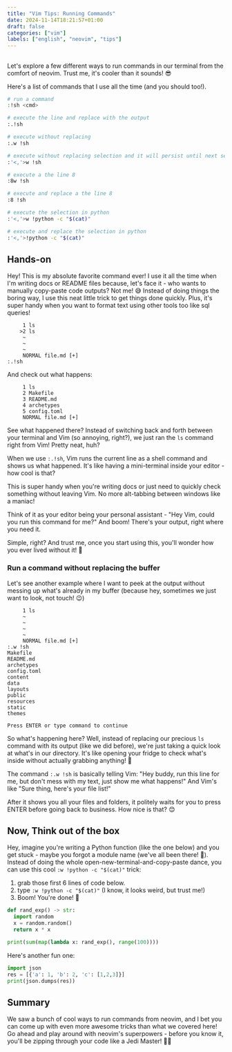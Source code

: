 ```yaml
---
title: "Vim Tips: Running Commands"
date: 2024-11-14T18:21:57+01:00
draft: false
categories: ["vim"]
labels: ["english", "neovim", "tips"]
---
```


##


Let's explore a few different ways to run commands in our terminal from
the comfort of neovim. Trust me, it's cooler than it sounds! 😎

Here's a list of commands that I use all the time (and you should too!).

```bash
# run a command
:!sh <cmd>

# execute the line and replace with the output
:.!sh

# execute without replacing
:.w !sh

# execute without replacing selection and it will persist until next selection!
:'<,'>w !sh

# execute a the line 8
:8w !sh

# execute and replace a the line 8
:8 !sh

# execute the selection in python
:'<,'>w !python -c "$(cat)"

# execute and replace the selection in python
:'<,'>!python -c "$(cat)"

```

## Hands-on

Hey! This is my absolute favorite command ever! I use it all the time when I'm
writing docs or README files because, let's face it - who wants to manually
copy-paste code outputs? Not me! 😅 Instead of doing things the boring way, I
use this neat little trick to get things done quickly. Plus, it's super handy
when you want to format text using other tools too like sql queries!


```vim
     1 ls
    >2 ls
     ~
     ~
     ~
     NORMAL file.md [+]
:.!sh
```

And check out what happens:

```vim
     1 ls
     2 Makefile
     3 README.md
     4 archetypes
     5 config.toml
     NORMAL file.md [+]
```

See what happened there? Instead of switching back and forth between your
terminal and Vim (so annoying, right?), we just ran the `ls` command right from
Vim! Pretty neat, huh?

When we use `:.!sh`, Vim runs the current line as a shell command and shows us
what happened. It's like having a mini-terminal inside your editor - how cool
is that?

This is super handy when you're writing docs or just need to quickly check
something without leaving Vim. No more alt-tabbing between windows like a
maniac!

Think of it as your editor being your personal assistant - "Hey Vim, could you
run this command for me?" And boom! There's your output, right where you need
it.

Simple, right? And trust me, once you start using this, you'll wonder how you
ever lived without it! 🎯


### Run a command without replacing the buffer

Let's see another example where I want to peek at the output without messing up
what's already in my buffer (because hey, sometimes we just want to look, not
touch! 😉)

```vim
     1 ls
     ~
     ~
     ~
     ~
     NORMAL file.md [+]
:.w !sh
Makefile
README.md
archetypes
config.toml
content
data
layouts
public
resources
static
themes

Press ENTER or type command to continue
```

So what's happening here? Well, instead of replacing our precious `ls` command
with its output (like we did before), we're just taking a quick look at what's
in our directory. It's like opening your fridge to check what's inside without
actually grabbing anything! 🚀

The command `:.w !sh` is basically telling Vim: "Hey buddy, run this line for
me, but don't mess with my text, just show me what happens!" And Vim's like
"Sure thing, here's your file list!"

After it shows you all your files and folders, it politely waits for you to
press ENTER before going back to business. How nice is that? 😊

## Now, Think out of the box


Hey, imagine you're writing a Python function (like the one below) and you get
stuck - maybe you forgot a module name (we've all been there! 🤪). Instead of
doing the whole open-new-terminal-and-copy-paste dance, you can use this cool
`:w !python -c "$(cat)"` trick:

1. grab those first 6 lines of code below.
2. type `:w !python -c "$(cat)"` (I know, it looks weird, but trust me!)
3. Boom! You're done! 🎉

```python
def rand_exp() -> str:
  import random
  x = random.random()
  return x * x

print(sum(map(lambda x: rand_exp(), range(100))))
```

Here's another fun one:

```python
import json
res = [{'a': 1, 'b': 2, 'c': [1,2,3]}]
print(json.dumps(res))
```


## Summary

We saw a bunch of cool ways to run commands from neovim, and I bet you can come
up with even more awesome tricks than what we covered here! Go ahead and play
around with neovim's superpowers - before you know it, you'll be zipping
through your code like a Jedi Master! 🚀✨
